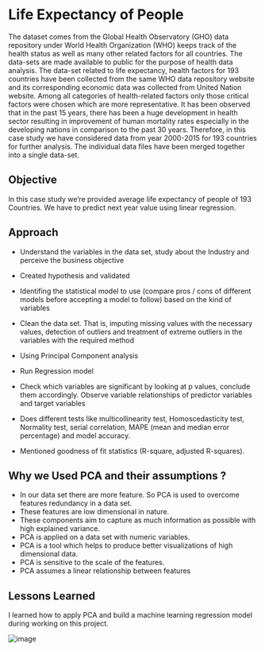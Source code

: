 
# Life Expectancy of People 

The dataset comes from the Global Health Observatory (GHO) data repository under World Health Organization (WHO) keeps track of the health status as well as many other related factors for all countries. The data-sets are made available to public for the purpose of health data analysis. The data-set related to life expectancy, health factors for 193 countries have been collected from the same WHO data repository website and its corresponding economic data was collected from United Nation website. Among all categories of health-related factors only those critical factors were chosen which are more representative. It has been observed that in the past 15 years, there has been a huge development in health sector resulting in improvement of human mortality rates especially in the developing nations in comparison to the past 30 years. Therefore, in this case study we have considered data from year 2000-2015 for 193 countries for further analysis. The individual data files have been merged together into a single data-set.



## Objective

 In this case study we’re provided average life expectancy of people of 193 Countries. We have to predict next year value using linear regression.
  
##  Approach

- Understand the variables in the data set, study about the Industry and perceive the business objective

- Created hypothesis and validated
- Identifing the statistical model to use (compare pros / cons of different models before accepting a model to follow) based on the kind of variables
- Clean the data set. That is, imputing missing values with the necessary values, detection of outliers and treatment of extreme outliers in the variables with the required method
- Using Principal Component analysis 
- Run Regression model
- Check which variables are significant by looking at p values, conclude them accordingly. Observe variable relationships of predictor variables and target variables
- Does different tests like multicollinearity test, Homoscedasticity test, Normality test, serial correlation, MAPE (mean and median error percentage) and model accuracy.
- Mentioned goodness of fit statistics (R-square, adjusted R-squares).



  
## Why we Used PCA and their assumptions ?
- In our data set there are more feature.  So PCA is used to overcome features redundancy in a data set.
- These features are low dimensional in nature.
- These components aim to capture as much information as possible with high explained variance.
- PCA is applied on a data set with numeric variables.
- PCA is a tool which helps to produce better visualizations of high dimensional data.
- PCA is sensitive to the scale of the features.
- PCA assumes a linear relationship between features


  
## Lessons Learned
I learned how to apply PCA and build a machine learning regression model during working on this project.

![image](https://user-images.githubusercontent.com/86415241/132958651-76e9ac89-e252-4763-b297-dafdc85e818d.png)



  
